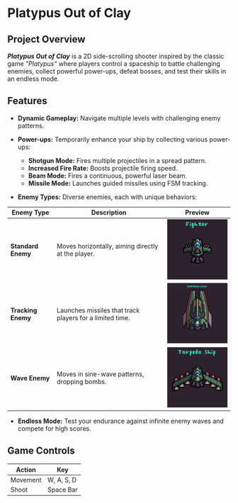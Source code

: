 # Platypus Out of Clay

## Project Overview

***Platypus Out of Clay*** is a 2D side-scrolling shooter inspired by the classic game *"Platypus"* where players control a spaceship to battle challenging enemies, collect powerful power-ups, defeat bosses, and test their skills in an endless mode.

## Features

- **Dynamic Gameplay:** Navigate multiple levels with challenging enemy patterns.
- **Power-ups:** Temporarily enhance your ship by collecting various power-ups:
  - **Shotgun Mode:** Fires multiple projectiles in a spread pattern.
  - **Increased Fire Rate:** Boosts projectile firing speed.
  - **Beam Mode:** Fires a continuous, powerful laser beam.
  - **Missile Mode:** Launches guided missiles using FSM tracking.

- **Enemy Types:** Diverse enemies, each with unique behaviors:

| Enemy Type       | Description                                                         | Preview                      |
|------------------|---------------------------------------------------------------------|------------------------------|
| **Standard Enemy** | Moves horizontally, aiming directly at the player.                  | <img src="Enemy/_Previews/Fighter.gif" width="200"> |
| **Tracking Enemy** | Launches missiles that track players for a limited time.            | <img src="Enemy/_Previews/Battlecruiser.gif" width="200"> |
| **Wave Enemy**     | Moves in sine-wave patterns, dropping bombs.                        | <img src="Enemy/_Previews/Torpedo.gif" width="200"> |

- **Endless Mode:** Test your endurance against infinite enemy waves and compete for high scores.

## Game Controls

| Action        | Key       |
|---------------|-----------|
| Movement      | W, A, S, D|
| Shoot         | Space Bar |
